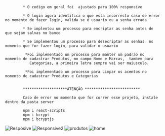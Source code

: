            * O codigo em geral foi  ajustado para 100% responsive
            
            * O login agora identifica o que esta incorrecto caso de error no momento de fazer login, valida se é usuario ou a senha errada
            
            * Se implentou um processo para encriptar as senha antes de que sejam salvas no banco
            
            * Se implementou um processo para desecriptar as senhas  no memento que for fazer login, para validar o usuario
            
             *Foi implementado um processo para manter um padrão no momento de cadastrar Produtos, no campo Nome e Marcas,  também para 
               Categorias, a primeira letra sempre vai ser maiusculo.
                
             *Foi implementado um processo para Limpar os acentos no momento de cadastrar Produtos e Categorias
            
            
            ********************ATENÇÃO *************************
            
            Caso de error no momento que for correr esse projeto, instale dentro da pasta server 
            
            npm i react-scripts
            npm i bcrypt
            npm i bcryptjs
            

![Resposive](https://github.com/user-attachments/assets/044e266e-d586-42c7-8c51-af58d0b323fe)
![Responsive2](https://github.com/user-attachments/assets/61641371-780e-4dd3-a775-7fde525a4034)
![produtos](https://github.com/user-attachments/assets/9cdd9183-328b-4384-a52e-f39f475d4252)
![home](https://github.com/user-attachments/assets/363e064e-388e-42ea-b0f9-52601e590e23)
